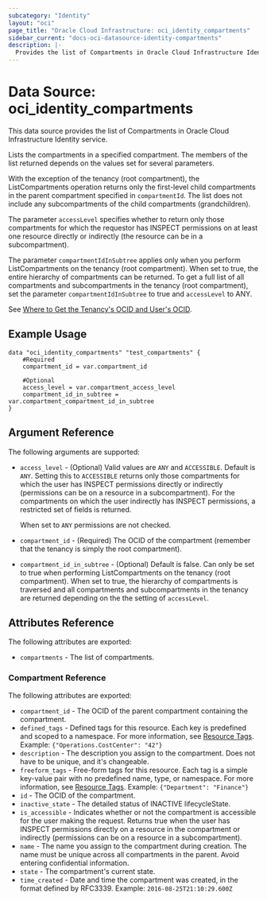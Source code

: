 ```yaml
---
subcategory: "Identity"
layout: "oci"
page_title: "Oracle Cloud Infrastructure: oci_identity_compartments"
sidebar_current: "docs-oci-datasource-identity-compartments"
description: |-
  Provides the list of Compartments in Oracle Cloud Infrastructure Identity service
---
```


# Data Source: oci_identity_compartments
This data source provides the list of Compartments in Oracle Cloud Infrastructure Identity service.

Lists the compartments in a specified compartment. The members of the list
returned depends on the values set for several parameters.

With the exception of the tenancy (root compartment), the ListCompartments operation
returns only the first-level child compartments in the parent compartment specified in
`compartmentId`. The list does not include any subcompartments of the child
compartments (grandchildren).

The parameter `accessLevel` specifies whether to return only those compartments for which the
requestor has INSPECT permissions on at least one resource directly
or indirectly (the resource can be in a subcompartment).

The parameter `compartmentIdInSubtree` applies only when you perform ListCompartments on the
tenancy (root compartment). When set to true, the entire hierarchy of compartments can be returned.
To get a full list of all compartments and subcompartments in the tenancy (root compartment),
set the parameter `compartmentIdInSubtree` to true and `accessLevel` to ANY.

See [Where to Get the Tenancy's OCID and User's OCID](https://docs.cloud.oracle.com/iaas/Content/API/Concepts/apisigningkey.htm#five).


## Example Usage

```hcl
data "oci_identity_compartments" "test_compartments" {
	#Required
	compartment_id = var.compartment_id

	#Optional
	access_level = var.compartment_access_level
	compartment_id_in_subtree = var.compartment_compartment_id_in_subtree
}
```

## Argument Reference

The following arguments are supported:

* `access_level` - (Optional) Valid values are `ANY` and `ACCESSIBLE`. Default is `ANY`. Setting this to `ACCESSIBLE` returns only those compartments for which the user has INSPECT permissions directly or indirectly (permissions can be on a resource in a subcompartment). For the compartments on which the user indirectly has INSPECT permissions, a restricted set of fields is returned.

	When set to `ANY` permissions are not checked. 
* `compartment_id` - (Required) The OCID of the compartment (remember that the tenancy is simply the root compartment). 
* `compartment_id_in_subtree` - (Optional) Default is false. Can only be set to true when performing ListCompartments on the tenancy (root compartment). When set to true, the hierarchy of compartments is traversed and all compartments and subcompartments in the tenancy are returned depending on the the setting of `accessLevel`. 


## Attributes Reference

The following attributes are exported:

* `compartments` - The list of compartments.

### Compartment Reference

The following attributes are exported:

* `compartment_id` - The OCID of the parent compartment containing the compartment.
* `defined_tags` - Defined tags for this resource. Each key is predefined and scoped to a namespace. For more information, see [Resource Tags](https://docs.cloud.oracle.com/iaas/Content/General/Concepts/resourcetags.htm). Example: `{"Operations.CostCenter": "42"}` 
* `description` - The description you assign to the compartment. Does not have to be unique, and it's changeable.
* `freeform_tags` - Free-form tags for this resource. Each tag is a simple key-value pair with no predefined name, type, or namespace. For more information, see [Resource Tags](https://docs.cloud.oracle.com/iaas/Content/General/Concepts/resourcetags.htm). Example: `{"Department": "Finance"}` 
* `id` - The OCID of the compartment.
* `inactive_state` - The detailed status of INACTIVE lifecycleState.
* `is_accessible` - Indicates whether or not the compartment is accessible for the user making the request. Returns true when the user has INSPECT permissions directly on a resource in the compartment or indirectly (permissions can be on a resource in a subcompartment). 
* `name` - The name you assign to the compartment during creation. The name must be unique across all compartments in the parent. Avoid entering confidential information. 
* `state` - The compartment's current state.
* `time_created` - Date and time the compartment was created, in the format defined by RFC3339.  Example: `2016-08-25T21:10:29.600Z` 

